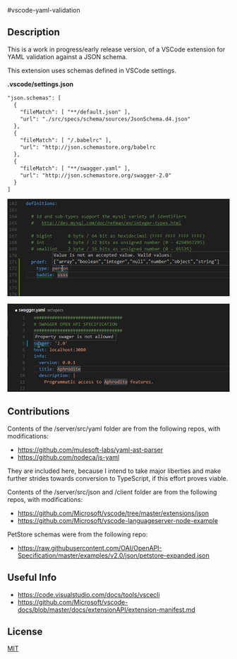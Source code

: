 #vscode-yaml-validation

## Description

This is a work in progress/early release version, of a VSCode extension for YAML validation against a JSON schema.

This extension uses schemas defined in VSCode settings.

**.vscode/settings.json**

    "json.schemas": [
      {
        "fileMatch": [ "**/default.json" ],
        "url": "./src/specs/schema/sources/JsonSchema.d4.json"
      },
      {
        "fileMatch": [ "/.babelrc" ],
        "url": "http://json.schemastore.org/babelrc
      },
      {
        "fileMatch": [ "**/swagger.yaml" ],
        "url": "http://json.schemastore.org/swagger-2.0"
      }
    ]


![screen-shot-01.png](xtras/screen-shot-01.png?raw=true)

![screen-shot-02.png](xtras/screen-shot-02.png?raw=true)

## Contributions

Contents of the /server/src/yaml folder are from the following repos, with modifications:

- https://github.com/mulesoft-labs/yaml-ast-parser
- https://github.com/nodeca/js-yaml

They are included here, because I intend to take major liberties and make further strides towards
conversion to TypeScript, if this effort proves viable.

Contents of the /server/src/json and /client folder are from the following repos, with modifications:

- https://github.com/Microsoft/vscode/tree/master/extensions/json
- https://github.com/Microsoft/vscode-languageserver-node-example

PetStore schemas were from the following repo:

- https://raw.githubusercontent.com/OAI/OpenAPI-Specification/master/examples/v2.0/json/petstore-expanded.json


## Useful Info

- https://code.visualstudio.com/docs/tools/vscecli
- https://github.com/Microsoft/vscode-docs/blob/master/docs/extensionAPI/extension-manifest.md

## License
[MIT](LICENSE.txt)

